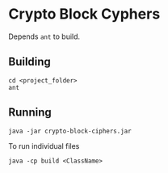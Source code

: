 # Crypto Block Cyphers

Depends `ant` to build.

## Building

```
cd <project_folder>
ant
```

## Running

```
java -jar crypto-block-ciphers.jar
```

To run individual files

```
java -cp build <ClassName>
```